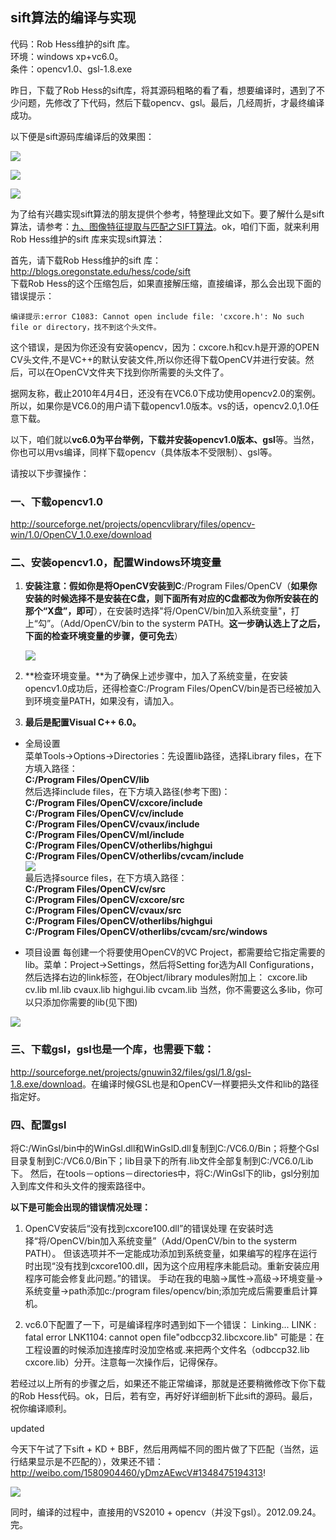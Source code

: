 ## sift算法的编译与实现

代码：Rob Hess维护的sift 库。  
环境：windows xp+vc6.0。  
条件：opencv1.0、gsl-1.8.exe

昨日，下载了Rob Hess的sift库，将其源码粗略的看了看，想要编译时，遇到了不少问题，先修改了下代码，然后下载opencv、gsl。最后，几经周折，才最终编译成功。

以下便是sift源码库编译后的效果图：

![](../images/10-1-1/1.jpg)

![](../images/10-1-1/2.jpg)

![](../images/10-1-1/3.jpg)

为了给有兴趣实现sift算法的朋友提供个参考，特整理此文如下。要了解什么是sift算法，请参考：[九、图像特征提取与匹配之SIFT算法](http://blog.csdn.net/v_JULY_v/article/details/6186942)。ok，咱们下面，就来利用Rob Hess维护的sift 库来实现sift算法：

首先，请下载Rob Hess维护的sift 库：  
<http://blogs.oregonstate.edu/hess/code/sift>  
下载Rob Hess的这个压缩包后，如果直接解压缩，直接编译，那么会出现下面的错误提示：  

	编译提示:error C1083: Cannot open include file: 'cxcore.h': No such file or directory，找不到这个头文件。

这个错误，是因为你还没有安装opencv，因为：cxcore.h和cv.h是开源的OPEN CV头文件,不是VC++的默认安装文件,所以你还得下载OpenCV并进行安装。然后，可以在OpenCV文件夹下找到你所需要的头文件了。

据网友称，截止2010年4月4日，还没有在VC6.0下成功使用opencv2.0的案例。所以，如果你是VC6.0的用户请下载opencv1.0版本。vs的话，opencv2.0,1.0任意下载。

以下，咱们就以**vc6.0为平台举例，下载并安装opencv1.0版本、gsl**等。当然，你也可以用vs编译，同样下载opencv（具体版本不受限制）、gsl等。

请按以下步骤操作：

### 一、下载opencv1.0

<http://sourceforge.net/projects/opencvlibrary/files/opencv-win/1.0/OpenCV_1.0.exe/download>

### 二、安装opencv1.0，配置Windows环境变量

1. **安装注意：**假如你是将OpenCV安装到**C**:/Program Files/OpenCV（**如果你安装的时候选择不是安装在C盘，则下面所有对应的C盘都改为你所安装在的那个“X盘”，即可**），在安装时选择"将/OpenCV/bin加入系统变量"，打上“勾”。（Add/OpenCV/bin to the systerm PATH。**这一步确认选上了之后，下面的检查环境变量的步骤，便可免去**）

	![](../images/10-1-1/4.png)

2. **检查环境变量。**为了确保上述步骤中，加入了系统变量，在安装opencv1.0成功后，还得检查C:/Program Files/OpenCV/bin是否已经被加入到环境变量PATH，如果没有，请加入。

3. **最后是配置Visual C++ 6.0。**  

* 全局设置  
菜单Tools->Options->Directories：先设置lib路径，选择Library files，在下方填入路径：  
**C:/Program Files/OpenCV/lib**  
然后选择include files，在下方填入路径(参考下图)：  
**C:/Program Files/OpenCV/cxcore/include**  
**C:/Program Files/OpenCV/cv/include**  
**C:/Program Files/OpenCV/cvaux/include**  
**C:/Program Files/OpenCV/ml/include**  
**C:/Program Files/OpenCV/otherlibs/highgui**  
**C:/Program Files/OpenCV/otherlibs/cvcam/include**  
	![](../images/10-1-1/5.png)  
最后选择source files，在下方填入路径：  
**C:/Program Files/OpenCV/cv/src**  
**C:/Program Files/OpenCV/cxcore/src**  
**C:/Program Files/OpenCV/cvaux/src**  
**C:/Program Files/OpenCV/otherlibs/highgui**  
**C:/Program Files/OpenCV/otherlibs/cvcam/src/windows**  

* 项目设置
每创建一个将要使用OpenCV的VC Project，都需要给它指定需要的lib。菜单：Project->Settings，然后将Setting for选为All Configurations，然后选择右边的link标签，在Object/library modules附加上：
cxcore.lib cv.lib ml.lib cvaux.lib highgui.lib cvcam.lib
当然，你不需要这么多lib，你可以只添加你需要的lib(见下图)

![](../images/10-1-1/6.png)

### 三、下载gsl，gsl也是一个库，也需要下载：
<http://sourceforge.net/projects/gnuwin32/files/gsl/1.8/gsl-1.8.exe/download>。在编译时候GSL也是和OpenCV一样要把头文件和lib的路径指定好。

### 四、配置gsl

将C:/WinGsl/bin中的WinGsl.dll和WinGslD.dll复制到C:/VC6.0/Bin；将整个Gsl目录复制到C:/VC6.0/Bin下；lib目录下的所有.lib文件全部复制到C:/VC6.0/Lib下。
然后，在tools－options－directories中，将C:/WinGsl下的lib，gsl分别加入到库文件和头文件的搜索路径中。

**以下是可能会出现的错误情况处理：**

1. OpenCV安装后“没有找到cxcore100.dll”的错误处理
在安装时选择“将/OpenCV/bin加入系统变量”（Add/OpenCV/bin to the systerm PATH）。 但该选项并不一定能成功添加到系统变量，如果编写的程序在运行时出现“没有找到cxcore100.dll，因为这个应用程序未能启动。重新安装应用程序可能会修复此问题。”的错误。
手动在我的电脑->属性->高级->环境变量->系统变量->path添加c:/program files/opencv/bin;添加完成后需要重启计算机。

2. vc6.0下配置了一下，可是编译程序时遇到如下一个错误： 
Linking... LINK : fatal error LNK1104: cannot open file"odbccp32.libcxcore.lib" 
可能是：在工程设置的时候添加连接库时没加空格或.来把两个文件名（odbccp32.lib cxcore.lib）分开。注意每一次操作后，记得保存。

若经过以上所有的步骤之后，如果还不能正常编译，那就是还要稍微修改下你下载的Rob Hess代码。ok，日后，若有空，再好好详细剖析下此sift的源码。最后，祝你编译顺利。

updated

今天下午试了下sift + KD + BBF，然后用两幅不同的图片做了下匹配（当然，运行结果显示是不匹配的），效果还不错：<http://weibo.com/1580904460/yDmzAEwcV#1348475194313>! 

![](../images/10-1-1/7.jpg)

同时，编译的过程中，直接用的VS2010 + opencv（并没下gsl）。2012.09.24。完。 
